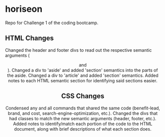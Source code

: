 # horiseon
Repo for Challenge 1 of the coding bootcamp.

## HTML Changes
Changed the header and footer divs to read out the respective semantic arguments (<header> and <footer>).
Changed a div to 'aside' and added 'section' semantics into the parts of the aside.
Changed a div to 'article' and added 'section' semantics.
Added notes to each HTML semantic section for identifying said sections easier.

## CSS Changes
Condensed any and all commands that shared the same code (benefit-lead, brand, and cost, search-engine-optimization, etc.).
Changed the divs that had classes to match the new semantic arguments (header, footer, etc.).
Added notes to identify/match each portion of the code to the HTML document, along with brief descriptions of what each section does.
